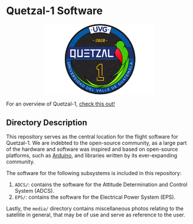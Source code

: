 # Quetzal-1 Software

<p align="center">
<img width="300" src="./media/quetzal_1_badge.png">
</p>

For an overview of Quetzal-1, [check this out!](https://github.com/Quetzal-1-CubeSat-Team)

## Directory Description

This repository serves as the central location for the flight software for Quetzal-1. We are indebted to the open-source community, as a large part of the hardware and software was inspired and based on open-source platforms, such as [Arduino](https://www.arduino.cc/), and libraries written by its ever-expanding community.

The software for the following subsystems is included in this repository:

1. `ADCS/`: contains the software for the Attitude Determination and Control System (ADCS).
2. `EPS/`: contains the software for the Electrical Power System (EPS).

Lastly, the `media/` directory contains miscellaneous photos relating to the satellite in general, that may be of use and serve as reference to the user.
